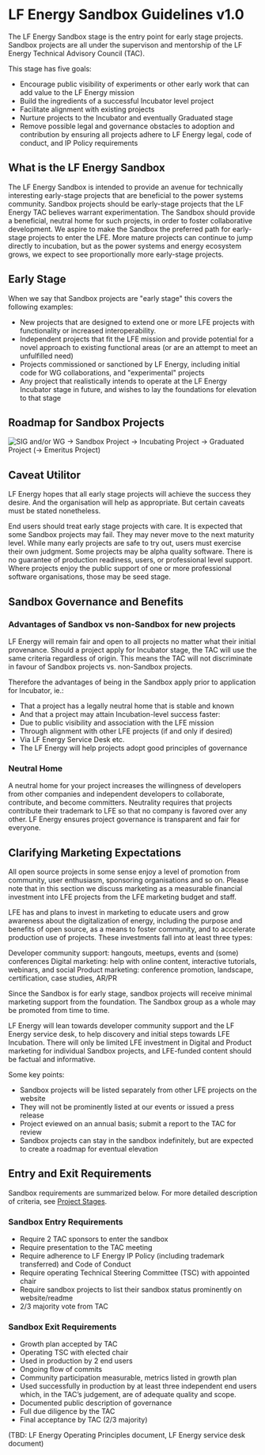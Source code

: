 # LF Energy Sandbox Guidelines v1.0

The LF Energy Sandbox stage is the entry point for early stage projects. Sandbox projects are all under the supervison and mentorship of the LF Energy Technical Advisory Council (TAC). 

This stage has five goals:

* Encourage public visibility of experiments or other early work that can add value to the LF Energy mission 
* Build the ingredients of a successful Incubator level project
* Facilitate alignment with existing projects
* Nurture projects to the Incubator and eventually Graduated stage
* Remove possible legal and governance obstacles to adoption and contribution by ensuring all projects adhere to LF Energy legal, code of conduct, and IP Policy requirements

## What is the LF Energy Sandbox

The LF Energy Sandbox is intended to provide an avenue for technically interesting early-stage projects that are beneficial to the power systems community. Sandbox projects should be early-stage projects that the LF Energy TAC believes warrant experimentation. The Sandbox should provide a beneficial, neutral home for such projects, in order to foster collaborative development. We aspire to make the Sandbox the preferred path for early-stage projects to enter the LFE. More mature projects can continue to jump directly to incubation, but as the power systems and energy ecosystem grows, we expect to see proportionally more early-stage projects.

## Early Stage

When we say that Sandbox projects are "early stage" this covers the following examples:

* New projects that are designed to extend one or more LFE projects with functionality or increased interoperability. 
* Independent projects that fit the LFE mission and provide potential for a novel approach to existing functional areas (or are an attempt to meet an unfulfilled need)
* Projects commissioned or sanctioned by LF Energy, including initial code for WG collaborations, and "experimental" projects
* Any project that realistically intends to operate at the LF Energy Incubator stage in future, and wishes to lay the foundations for elevation to that stage 

## Roadmap for Sandbox Projects

![SIG and/or WG → Sandbox Project → Incubating Project → Graduated Project (→ Emeritus Project)](https://github.com/lf-energy/governance/blob/master/lfenergy-project-stages.png)

## Caveat Utilitor

LF Energy hopes that all early stage projects will achieve the success they desire. And the organisation will help as appropriate. But certain caveats must be stated nonetheless.

End users should treat early stage projects with care. It is expected that some Sandbox projects may fail. They may never move to the next maturity level. While many early projects are safe to try out, users must exercise their own judgment. Some projects may be alpha quality software. There is no guarantee of production readiness, users, or professional level support. Where projects enjoy the public support of one or more professional software organisations, those may be seed stage. 

## Sandbox Governance and Benefits

### Advantages of Sandbox vs non-Sandbox for new projects

LF Energy will remain fair and open to all projects no matter what their initial provenance. Should a project apply for Incubator stage, the TAC will use the same criteria regardless of origin. This means the TAC will not discriminate in favour of Sandbox projects vs. non-Sandbox projects.

Therefore the advantages of being in the Sandbox apply prior to application for Incubator, ie.:

* That a project has a legally neutral home that is stable and known
* And that a project may attain Incubation-level success faster:
* Due to public visibility and association with the LFE mission
* Through alignment with other LFE projects (if and only if desired)
* Via LF Energy Service Desk etc.
* The LF Energy will help projects adopt good principles of governance

### Neutral Home

A neutral home for your project increases the willingness of developers from other companies and independent developers to collaborate, contribute, and become committers. Neutrality requires that projects contribute their trademark to LFE so that no company is favored over any other. LF Energy ensures project governance is transparent and fair for everyone.

## Clarifying Marketing Expectations

All open source projects in some sense enjoy a level of promotion from community, user enthusiasm, sponsoring organisations and so on. Please note that in this section we discuss marketing as a measurable financial investment into LFE projects from the LFE marketing budget and staff.

LFE has and plans to invest in marketing to educate users and grow awareness about the digitalization of energy, including the purpose and benefits of open source, as a means to foster community, and to accelerate production use of projects. These investments fall into at least three types:

Developer community support: hangouts, meetups, events and (some) conferences
Digital marketing: help with online content, interactive tutorials, webinars, and social
Product marketing: conference promotion, landscape, certification, case studies, AR/PR

Since the Sandbox is for early stage, sandbox projects will receive minimal marketing support from the foundation. The Sandbox group as a whole may be promoted from time to time.

LF Energy will lean towards developer community support and the LF Energy service desk, to help discovery and initial steps towards LFE Incubation. There will only be limited LFE investment in Digital and Product marketing for individual Sandbox projects, and LFE-funded content should be factual and informative.

Some key points:

* Sandbox projects will be listed separately from other LFE projects on the website
* They will not be prominently listed at our events or issued a press release
* Project eviewed on an annual basis; submit a report to the TAC for review
* Sandbox projects can stay in the sandbox indefinitely, but are expected to create a roadmap for eventual elevation

## Entry and Exit Requirements

Sandbox requirements are summarized below. For more detailed description of criteria, see [Project Stages](https://github.com/lf-energy/governance/blob/master/project-stages.md).

### Sandbox Entry Requirements

* Require 2 TAC sponsors to enter the sandbox
* Require presentation to the TAC meeting
* Require adherence to LF Energy IP Policy (including trademark transferred) and Code of Conduct
* Require operating Technical Steering Committee (TSC) with appointed chair
* Require sandbox projects to list their sandbox status prominently on website/readme
* 2/3 majority vote from TAC

### Sandbox Exit Requirements

* Growth plan accepted by TAC
* Operating TSC with elected chair
* Used in production by 2 end users
* Ongoing flow of commits
* Community participation measurable, metrics listed in growth plan
* Used successfully in production by at least three independent end users which, in the TAC’s judgement, are of adequate quality and scope.
* Documented public description of governance
* Full due diligence by the TAC
* Final acceptance by TAC (2/3 majority)

(TBD:  LF Energy Operating Principles document, LF Energy service desk document)

